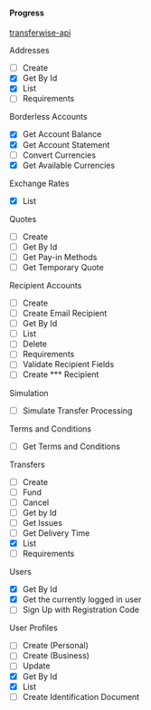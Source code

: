 #### Progress

[transferwise-api](https://api-docs.transferwise.com/#transferwise-api)

Addresses

 - [ ] Create
 - [x] Get By Id
 - [x] List
 - [ ] Requirements

Borderless Accounts

 - [x] Get Account Balance
 - [x] Get Account Statement
 - [ ] Convert Currencies
 - [x] Get Available Currencies
 
Exchange Rates

 - [x] List
 
Quotes

 - [ ] Create 
 - [ ] Get By Id
 - [ ] Get Pay-in Methods
 - [ ] Get Temporary Quote
 
Recipient Accounts

 - [ ] Create
 - [ ] Create Email Recipient
 - [ ] Get By Id
 - [ ] List
 - [ ] Delete
 - [ ] Requirements
 - [ ] Validate Recipient Fields
 - [ ] Create *** Recipient

Simulation

 - [ ] Simulate Transfer Processing
 
Terms and Conditions

 - [ ] Get Terms and Conditions

Transfers

 - [ ] Create
 - [ ] Fund
 - [ ] Cancel
 - [ ] Get by Id
 - [ ] Get Issues
 - [ ] Get Delivery Time
 - [x] List
 - [ ] Requirements
 
Users

 - [x] Get By Id
 - [x] Get the currently logged in user
 - [ ] Sign Up with Registration Code
 
User Profiles

 - [ ] Create (Personal)
 - [ ] Create (Business)
 - [ ] Update
 - [x] Get By Id
 - [x] List
 - [ ] Create Identification Document
